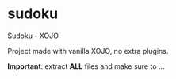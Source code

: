# sudoku
Sudoku - XOJO

Project made with vanilla XOJO, no extra plugins.

**Important**: extract **ALL** files and make sure to ...
